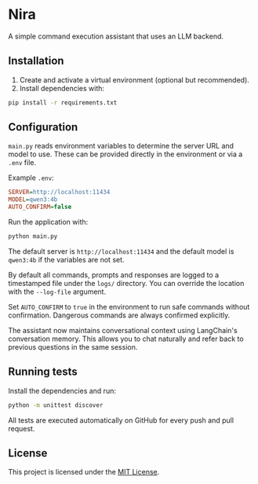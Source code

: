 # Nira

A simple command execution assistant that uses an LLM backend.

## Installation

1. Create and activate a virtual environment (optional but recommended).
2. Install dependencies with:

```bash
pip install -r requirements.txt
```

## Configuration

`main.py` reads environment variables to determine the server URL and model to use. These can be provided directly in the environment or via a `.env` file.

Example `.env`:

```ini
SERVER=http://localhost:11434
MODEL=qwen3:4b
AUTO_CONFIRM=false
```

Run the application with:

```bash
python main.py
```

The default server is `http://localhost:11434` and the default model is `qwen3:4b` if the variables are not set.

By default all commands, prompts and responses are logged to a timestamped file under the `logs/` directory. You can override the location with the `--log-file` argument.

Set `AUTO_CONFIRM` to `true` in the environment to run safe commands without confirmation. Dangerous commands are always confirmed explicitly.

The assistant now maintains conversational context using LangChain's conversation memory. This allows you to chat naturally and refer back to previous questions in the same session.

## Running tests

Install the dependencies and run:

```bash
python -m unittest discover
```

All tests are executed automatically on GitHub for every push and pull request.

## License

This project is licensed under the [MIT License](LICENSE).

